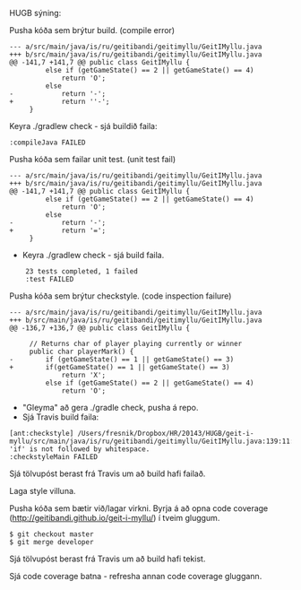 HUGB sýning:


Pusha kóða sem brýtur build.      (compile error)

```
--- a/src/main/java/is/ru/geitibandi/geitimyllu/GeitIMyllu.java
+++ b/src/main/java/is/ru/geitibandi/geitimyllu/GeitIMyllu.java
@@ -141,7 +141,7 @@ public class GeitIMyllu {
         else if (getGameState() == 2 || getGameState() == 4)
             return 'O';
         else
-            return '-';
+            return ''-';
     }
```

Keyra ./gradlew check - sjá buildið faila:


```
:compileJava FAILED
```

Pusha kóða sem failar unit test.  (unit test fail)

```
--- a/src/main/java/is/ru/geitibandi/geitimyllu/GeitIMyllu.java
+++ b/src/main/java/is/ru/geitibandi/geitimyllu/GeitIMyllu.java
@@ -141,7 +141,7 @@ public class GeitIMyllu {
         else if (getGameState() == 2 || getGameState() == 4)
             return 'O';
         else
-            return '-';
+            return '=';
     }
```

  - Keyra ./gradlew check - sjá build faila.

```
    23 tests completed, 1 failed
    :test FAILED
```

Pusha kóða sem brýtur checkstyle. (code inspection failure)

```
--- a/src/main/java/is/ru/geitibandi/geitimyllu/GeitIMyllu.java
+++ b/src/main/java/is/ru/geitibandi/geitimyllu/GeitIMyllu.java
@@ -136,7 +136,7 @@ public class GeitIMyllu {

     // Returns char of player playing currently or winner
     public char playerMark() {
-        if (getGameState() == 1 || getGameState() == 3)
+        if(getGameState() == 1 || getGameState() == 3)
             return 'X';
         else if (getGameState() == 2 || getGameState() == 4)
             return 'O';
```
  - "Gleyma" að gera ./gradle check, pusha á repo.
  - Sjá Travis build faila:

```
[ant:checkstyle] /Users/fresnik/Dropbox/HR/20143/HUGB/geit-i-myllu/src/main/java/is/ru/geitibandi/geitimyllu/GeitIMyllu.java:139:11: 'if' is not followed by whitespace.
:checkstyleMain FAILED
```

Sjá tölvupóst berast frá Travis um að build hafi failað.

Laga style villuna.

Pusha kóða sem bætir við/lagar virkni. Byrja á að opna code coverage (http://geitibandi.github.io/geit-i-myllu/) í tveim gluggum.

```
$ git checkout master
$ git merge developer
```

Sjá tölvupóst berast frá Travis um að build hafi tekist.

Sjá code coverage batna - refresha annan code coverage gluggann.
